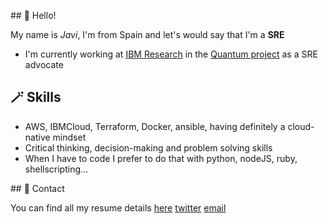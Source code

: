 ## 👋 Hello!

My name is _Javi_, I'm from Spain and let's would say that I'm a **SRE**

*  I'm currently working at [IBM Research](https://research.ibm.com/) in the [Quantum project](https://www.ibm.com/quantum-computing/) as a SRE advocate

## 🪄  Skills

* AWS, IBMCloud, Terraform, Docker, ansible, having definitely a cloud-native mindset
* Critical thinking, decision-making and problem solving skills
* When I have to code I prefer to do that with python, nodeJS, ruby, shellscripting...

## 📩 Contact

You can find all my resume details [here](https://github.com/jjuarez/about.me) [twitter](https://twitter.com/thejtoken) [email](emailto:javier.juarez@gmail.com)

